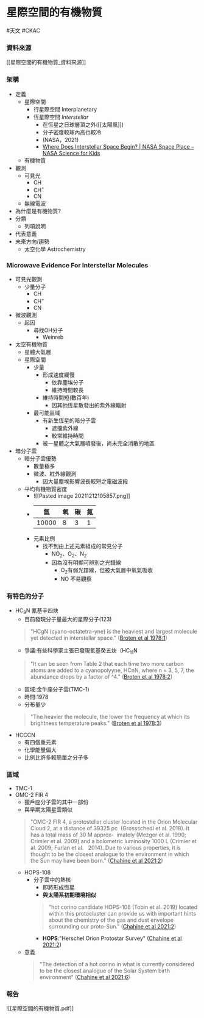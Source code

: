 # 星際空間的有機物質
#天文 #CKAC

### 資料來源
[[星際空間的有機物質_資料來源]]
### 架構
- 定義
	- 星際空間
		- 行星際空間 Interplanetary
		- 恆星際空間 *Interstellar*
			- 在恆星之日球層頂之外([[太陽風]])
			- 分子密度較球內高也較冷
			- (NASA，2021)
			- [Where Does Interstellar Space Begin? | NASA Space Place – NASA Science for Kids](https://spaceplace.nasa.gov/interstellar/en/)
	- 有機物質
- 觀測
	- 可見光
		- CH
		- CH$^+$
		- CN
	- 無線電波
- 為什麼是有機物質?
- 分類
	- 列項說明
- 代表意義
- 未來方向/趨勢
	- 太空化學 Astrochemistry


### Microwave Evidence For Interstellar Molecules

- 可見光觀測
	- 少量分子
		- CH
		- CH$^+$
		- CN
- 微波觀測
	- 起因
		- 尋找OH分子
			- Weinreb
- 太空有機物質
	- 星體大氣層
	- 星際空間
		- 少量
			- 形成速度緩慢
				- 依靠塵埃分子
				- 維持時間較長
			- 維持時間短(數百年)
				- 因其他恆星散發出的紫外線輻射
		- 最可能區域
			- 有新生恆星的暗分子雲
				- 遮擋紫外線
				- 較常維持時間
			- 被一星體之大氣層噴發後，尚未完全消散的地區	
- 暗分子雲
	- 暗分子雲優勢
		- 數量極多
		- 微波、紅外線觀測
			- 因大量塵埃影響波長較短之電磁波段
	- 平均有機物質密度
		- ![[Pasted image 20211212105857.png]]
		- |氫|氧|碳|氮|
			|---|---|---|---|
			|10000|8|3|1|
		- 元素比例
			- 找不到由上述元素組成的常見分子
				- NO$_2$、O$_2$、N$_2$
				- 因為沒有明顯可辨別之光譜線
					- O$_2$有弱光譜線，但被大氣層中氧氣吸收
					- NO 不易觀察

### 有特色的分子
- HC$_9$N 氰基辛四炔
	- 目前發現分子量最大的星際分子(123)
	> "HCgN (cyano-octatetra-yne) is the heaviest and largest molecule yet detected in interstellar space." ([Broten et al 1978:1](zotero://open-pdf/library/items/DI5X7RXX?page=1))
	- 爭議:有些科學家主張已發現氰基癸五炔（HC$_{11}$N
	> "It can be seen from Table 2 that each time two more carbon atoms are added to a cyanopolyyne, HCnN, where n = 3, 5, 7, the abundance drops by a factor of ^4." ([Broten et al 1978:2](zotero://open-pdf/library/items/DI5X7RXX?page=2))
	- 區域:金牛座分子雲(TMC-1)
	- 時間:1978
	- 分布量少
	> "The heavier the molecule, the lower the frequency at which its brightness temperature peaks." ([Broten et al 1978:3](zotero://open-pdf/library/items/DI5X7RXX?page=3))
- HCCCN
	- 有四個重元素
	- 化學能量偏大
	- 比例比許多較簡單之分子多

### 區域
- TMC-1
- OMC-2 FIR 4
	- 獵戶座分子雲的其中一部份
	- 與早期太陽星雲類似
	> "OMC-2 FIR 4, a protostellar cluster located in the Orion Molecular Cloud 2, at a distance of 39325 pc  (Grossschedl et al. 2018). It has a total mass of 30 M approx-  imately (Mezger et al. 1990; Crimier et al. 2009) and a bolometric luminosity 1000 L (Crimier et al. 2009; Furlan et al.   2014). Due to various properties, it is thought to be the closest analogue to the environment in which the Sun may have been born." ([Chahine et al 2021:2](zotero://open-pdf/library/items/HFXEY9SN?page=2))
	- HOPS-108
		- 分子雲中的熱核
			- 即將形成恆星
			- **與太陽系初期環境相似**
			> "hot corino candidate HOPS-108 (Tobin et al. 2019) located within this protocluster can provide us with important hints about the chemistry of the gas and dust envelope surrounding our proto-Sun." ([Chahine et al 2021:2](zotero://open-pdf/library/items/HFXEY9SN?page=2))
			- **HOPS**:"Herschel Orion Protostar Survey" ([Chahine et al 2021:2](zotero://open-pdf/library/items/HFXEY9SN?page=2))
	- 意義
		> "The detection of a hot corino in what is currently considered to be the closest analogue of the Solar System birth environment" ([Chahine et al 2021:6](zotero://open-pdf/library/items/HFXEY9SN?page=6))


### 報告
![[星際空間的有機物質.pdf]]